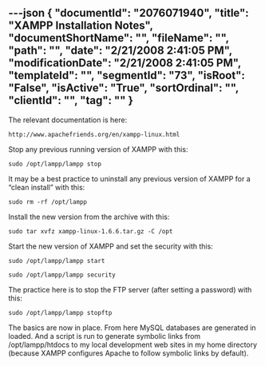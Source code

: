 ---json
{
  "documentId": "2076071940",
  "title": "XAMPP Installation Notes",
  "documentShortName": "",
  "fileName": "",
  "path": "",
  "date": "2/21/2008 2:41:05 PM",
  "modificationDate": "2/21/2008 2:41:05 PM",
  "templateId": "",
  "segmentId": "73",
  "isRoot": "False",
  "isActive": "True",
  "sortOrdinal": "",
  "clientId": "",
  "tag": ""
}
---

The relevant documentation is here:

    http://www.apachefriends.org/en/xampp-linux.html

Stop any previous running version of XAMPP with this:

    sudo /opt/lampp/lampp stop

It may be a best practice to uninstall any previous version of XAMPP for a “clean install” with this:

    sudo rm -rf /opt/lampp

Install the new version from the archive with this:

    sudo tar xvfz xampp-linux-1.6.6.tar.gz -C /opt

Start the new version of XAMPP and set the security with this:

    sudo /opt/lampp/lampp start

    sudo /opt/lampp/lampp security

The practice here is to stop the FTP server (after setting a password) with this:

    sudo /opt/lampp/lampp stopftp

The basics are now in place. From here MySQL databases are generated in loaded. And a script is run to generate symbolic links from /opt/lampp/htdocs to my local development web sites in my home directory (because XAMPP configures Apache to follow symbolic links by default).
